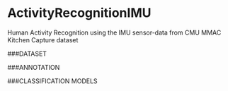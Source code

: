 # ActivityRecognitionIMU
Human Activity Recognition using the IMU sensor-data from CMU MMAC Kitchen Capture dataset


###DATASET


###ANNOTATION


###CLASSIFICATION MODELS

